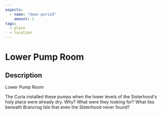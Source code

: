 ```yaml
---
aspects: 
  - name: "dawn period"
    amount: 1
tags:
  - place
  - location
---
```


# Lower Pump Room

## Description
Lower Pump Room

The Curia installed these pumps when the lower levels of the Sisterhood's holy place were already dry. Why? What were they looking for? What lies beneath Brancrug Isle that even the SIsterhood never found?
